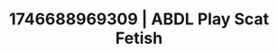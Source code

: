 ---
categories:
- AI-generated
- Sensual touch
- Slow undress
- Soft spanking
- Smudged makeup
- ASMR
- Cosplay
- Lover's breath
image: /assets/images/1746688969309.jpg
layout: post
seo:
  description: Featured content with premium Scat Fetish, ABDL Play. HD images available.
  keywords: Scat Fetish, ABDL Play
  og_image: /assets/images/1746688969309.jpg
  schema_type: VisualArtwork
tags:
- ABDL Play
- Scat Fetish
- '#1746688969309'
title: 1746688969309 | ABDL Play Scat Fetish
---